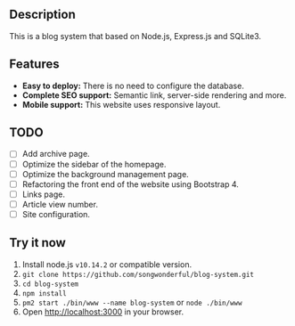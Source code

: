 ## Description
This is a blog system that based on Node.js, Express.js and SQLite3.

## Features
+ **Easy to deploy:** There is no need to configure the database.
+ **Complete SEO support:** Semantic link, server-side rendering and more.
+ **Mobile support:** This website uses responsive layout.

## TODO
- [ ] Add archive page.
- [ ] Optimize the sidebar of the homepage.
- [ ] Optimize the background management page.
- [ ] Refactoring the front end of the website using Bootstrap 4.
- [ ] Links page.
- [ ] Article view number.
- [ ] Site configuration.

## Try it now
1. Install node.js `v10.14.2` or compatible version.
2. `git clone https://github.com/songwonderful/blog-system.git`
3. `cd blog-system`
4. `npm install`
5. `pm2 start ./bin/www --name blog-system` or `node ./bin/www`
6. Open [http://localhost:3000](http://localhost:3000) in your browser.
